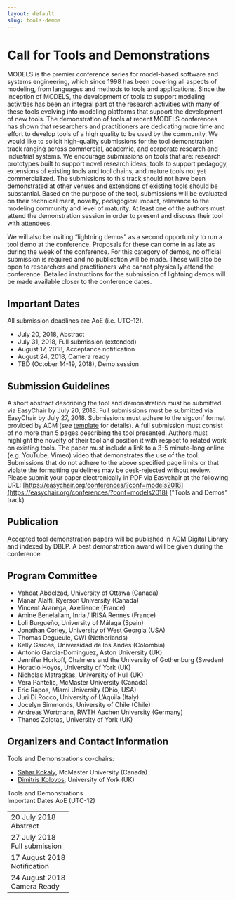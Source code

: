 ```yaml
---
layout: default
slug: tools-demos
---
```

<div class="row">
 <div class="col-md-8" markdown="1">

# Call for Tools and Demonstrations

MODELS is the premier conference series for model-based software and systems engineering, which since 1998 has been covering all aspects of modeling, from languages and methods to tools and applications. Since the inception of MODELS, the development of tools to support modeling activities has been an integral part of the research activities with many of these tools evolving into modeling platforms that support the development of new tools. 
The demonstration of tools at recent MODELS conferences has shown that researchers and practitioners are dedicating more time and effort to develop tools of a high quality to be used by the community. We would like to solicit high-quality submissions for the tool demonstration track ranging across commercial, academic, and corporate research and industrial systems. We encourage submissions on tools that are: research prototypes built to support novel research ideas, tools to support pedagogy, extensions of existing tools and tool chains, and mature tools not yet commercialized. 
The submissions to this track should not have been demonstrated at other venues and extensions of existing tools should be substantial. Based on the purpose of the tool, submissions will be evaluated on their technical merit, novelty, pedagogical impact, relevance to the modeling community and level of maturity. At least one of the authors must attend the demonstration session in order to present and discuss their tool with attendees.

We will also be inviting “lightning demos” as a second opportunity to run a tool demo at the conference. Proposals for these can come in as late as during the week of the conference. For this category of demos, no official submission is required and no publication will be made. These will also be open to researchers and practitioners who cannot physically attend the conference. Detailed instructions for the submission of lightning demos will be made available closer to the conference dates.

## Important Dates
All submission deadlines are AoE (i.e. UTC-12).
* July 20, 2018, Abstract 
* July 31, 2018, Full submission (extended)
* August 17, 2018, Acceptance notification
* August 24, 2018, Camera ready
* TBD (October 14-19, 2018), Demo session

## Submission Guidelines
A short abstract describing the tool and demonstration must be submitted via EasyChair by July 20, 2018. 
Full submissions must be submitted via EasyChair by July 27, 2018. Submissions must adhere to the sigconf format provided by ACM (see [template](https://www.acm.org/publications/proceedings-template) for details). 
A full submission must consist of no more than 5 pages describing the tool presented. Authors must highlight the novelty of their tool and position it with respect to related work on existing tools. The paper must include a link to a 3-5 minute-long online (e.g. YouTube, Vimeo) video that demonstrates the use of the tool.
Submissions that do not adhere to the above specified page limits or that violate the formatting guidelines may be desk-rejected without review.
Please submit your paper electronically in PDF via Easychair at the following URL:  [https://easychair.org/conferences/?conf=models2018](https://easychair.org/conferences/?conf=models2018) ("Tools and Demos" track)

## Publication
Accepted tool demonstration papers will be published in ACM Digital Library and indexed by DBLP. A best demonstration award will be given during the conference.

## Program Committee

* Vahdat Abdelzad, University of Ottawa (Canada)
* Manar Alalfi, Ryerson University (Canada)
* Vincent Aranega, Axellience (France) 
* Amine Benelallam, Inria / IRISA Rennes (France) 
* Loli Burgueño, University of Málaga (Spain)
* Jonathan Corley, University of West Georgia (USA) 
* Thomas Degueule, CWI (Netherlands) 
* Kelly Garces, Universidad de los Andes (Colombia) 
* Antonio Garcia-Dominguez, Aston University (UK) 
* Jennifer Horkoff, Chalmers and the University of Gothenburg (Sweden) 
* Horacio Hoyos, University of York (UK) 
* Nicholas Matragkas, University of Hull (UK)
* Vera Pantelic, McMaster University (Canada)
* Eric Rapos, Miami University (Ohio, USA) 
* Juri Di Rocco, University of L’Aquila (Italy) 
* Jocelyn Simmonds, University of Chile (Chile) 
* Andreas Wortmann, RWTH Aachen University (Germany)
* Thanos Zolotas, University of York (UK) 

## Organizers and Contact Information

Tools and Demonstrations co-chairs:
* [Sahar Kokaly](http://www.cas.mcmaster.ca/~kokalys/), McMaster University (Canada)
* [Dimitris Kolovos](https://www-users.cs.york.ac.uk/dkolovos/), University of York (UK)

</div>
<div id="dates" class="col-md-4">
    <div class="panel panel-primary" style="position: fixed;">
      <div class="panel-heading">
        <div class="panel-title">
           Tools and Demonstrations <br>Important Dates  <span class="pull-right"> 
                                <span class="glyphicon glyphicon-globe"></span>
                                <span class="glyphicon glyphicon-time"></span>
                                AoE (UTC-12)
                              </span> <br /></div>
      </div>
      <table class="table table-hover important-dates-in-sidebar">
      <tbody>
      <tr>
      <td> 20 July 2018 <br />Abstract </td>
      </tr>
      <tr>
       <td>27 July 2018 <br />Full submission</td>
      </tr>
      <tr>
       <td> 17 August 2018 <br />Notification</td>
      </tr>      
      <tr>
       <td> 24 August 2018 <br />Camera Ready</td>
      </tr>      
   </tbody>
   </table>  
  </div>
 </div>
</div>


